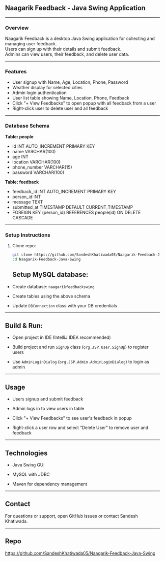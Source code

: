 ## Naagarik Feedback - Java Swing Application

---

### Overview

Naagarik Feedback is a desktop Java Swing application for collecting and managing user feedback.  
Users can sign up with their details and submit feedback.  
Admins can view users, their feedback, and delete user data.

---

### Features

- User signup with Name, Age, Location, Phone, Password  
- Weather display for selected cities  
- Admin login authentication  
- User list table showing Name, Location, Phone, Feedback  
- Click "+ View Feedbacks" to open popup with all feedback from a user  
- Right-click user to delete user and all feedback  

---

### Database Schema

**Table: people**  
- id INT AUTO_INCREMENT PRIMARY KEY  
- name VARCHAR(100)  
- age INT  
- location VARCHAR(100)  
- phone_number VARCHAR(15)  
- password VARCHAR(100)  

**Table: feedback**  
- feedback_id INT AUTO_INCREMENT PRIMARY KEY  
- person_id INT  
- message TEXT  
- submitted_at TIMESTAMP DEFAULT CURRENT_TIMESTAMP  
- FOREIGN KEY (person_id) REFERENCES people(id) ON DELETE CASCADE  

---

### Setup Instructions

1. Clone repo:  
   ```bash
   git clone https://github.com/SandeshKhatiwada05/Naagarik-Feedback-Java-Swing.git
   cd Naagarik-Feedback-Java-Swing
   ```
   ## Setup MySQL database:

- Create database: `naagarikfeedbackswing`

- Create tables using the above schema

- Update `DBConnection` class with your DB credentials

---

## Build & Run:

- Open project in IDE (IntelliJ IDEA recommended)

- Build project and run `SignUp` class (`org.JSP.User.SignUp`) to register users

- Use `AdminLoginDialog` (`org.JSP.Admin.AdminLoginDialog`) to login as admin

---

## Usage

- Users signup and submit feedback

- Admin logs in to view users in table

- Click "+ View Feedbacks" to see user's feedback in popup

- Right-click a user row and select "Delete User" to remove user and feedback

---

## Technologies

- Java Swing GUI

- MySQL with JDBC

- Maven for dependency management

---

## Contact

For questions or support, open GitHub issues or contact Sandesh Khatiwada.

---

## Repo

https://github.com/SandeshKhatiwada05/Naagarik-Feedback-Java-Swing

